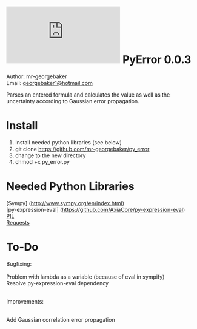 ![icon](http://georgebaker.lima-city.de/lib/exe/fetch.php?media=icon.ico)     PyError 0.0.3
==============

Author: mr-georgebaker<br>
Email: georgebaker1@hotmail.com

Parses an entered formula and calculates the value as well as the uncertainty according to Gaussian error propagation.

Install
=======
1) Install needed python libraries (see below)<br>
2) git clone https://github.com/mr-georgebaker/py_error <br>
3) change to the new directory <br>
4) chmod +x py_error.py

Needed Python Libraries
=======================

[Sympy] (http://www.sympy.org/en/index.html) <br>
[py-expression-eval] (https://github.com/AxiaCore/py-expression-eval) <br>
[PIL](https://pypi.python.org/pypi/Pillow/2.2.1) <br>
[Requests](https://pypi.python.org/pypi/Pillow/2.2.1)

To-Do
======

Bugfixing:<br><br>
Problem with lambda as a variable (because of eval in sympify) <br>
Resolve py-expression-eval dependency<br><br>

Improvements:<br><br>

Add Gaussian correlation error propagation <br>


